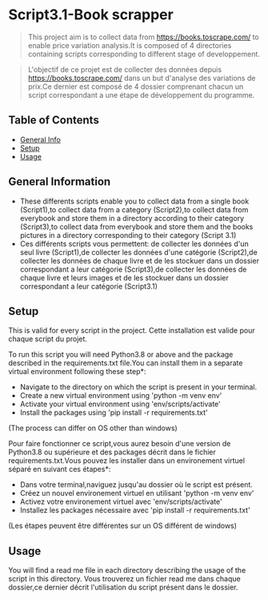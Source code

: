 # Script3.1-Book scrapper
> This project aim is to collect data from https://books.toscrape.com/ to enable price variation analysis.It is composed of 4 directories containing scripts corresponding to different stage of developpement.

> L'objectif de ce projet est de collecter des données depuis https://books.toscrape.com/ dans un but d'analyse des variations de prix.Ce dernier est composé de 4 dossier comprenant chacun un script correspondant a une étape de développement du programme.

## Table of Contents
* [General Info](#general-information)
* [Setup](#setup)
* [Usage](#usage)


## General Information
- These differents scripts enable you to collect data from a single book (Script1),to collect data from a category (Script2),to collect data from everybook and store them in a directory according to their category (Script3),to collect data from everybook and store them and the books pictures in a directory corresponding to their category (Script 3.1)
- Ces différents scripts vous permettent: de collecter les données d'un seul livre (Script1),de collecter les données d'une catégorie (Script2),de collecter les données de chaque livre et de les stockuer dans un dossier correspondant a leur catégorie (Script3),de collecter les données de chaque livre et leurs images et de les stockuer dans un dossier correspondant a leur catégorie (Script3.1)

## Setup

This is valid for every script in the project.
Cette installation est valide pour chaque script du projet.

To run this script you will need Python3.8 or above and the package described in the requirements.txt file.You can install them in a separate virtual environment following these step*:
- Navigate to the directory on which the script is present in your terminal.
- Create a new virtual environment using 'python -m venv env'
- Activate your virtual environment using 'env/scripts/activate'
- Install the packages using 'pip install -r requirements.txt'

(The process can differ on OS other than windows)

Pour faire fonctionner ce script,vous aurez besoin d'une version de Python3.8 ou supérieure et des packages décrit dans le fichier requirements.txt.Vous pouvez les installer dans un environement virtuel séparé en suivant ces étapes*:
- Dans votre terminal,naviguez jusqu'au dossier où le script est présent.
- Créez un nouvel environement virtuel en utilisant 'python -m venv env'
- Activez votre environement virtuel avec 'env/scripts/activate'
- Installez les packages nécessaire avec 'pip install -r requirements.txt'

(Les étapes peuvent être différentes sur un OS différent de windows)

## Usage

You will find a read me file in each directory describing the usage of the script in this directory.
Vous trouverez un fichier read me dans chaque dossier,ce dernier décrit l'utilisation du script présent dans le dossier. 